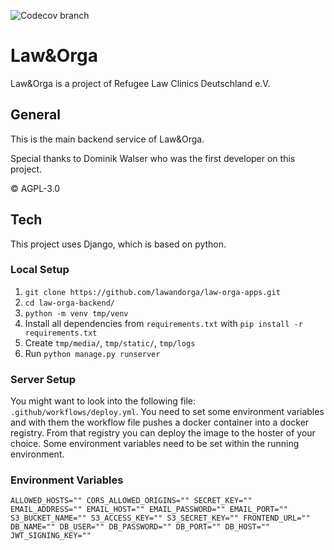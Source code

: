 ![Codecov branch](https://img.shields.io/endpoint?url=https://raw.githubusercontent.com/wiki/lawandorga/lawandorga-backend/python-coverage-comment-action-badge.json)

# Law&Orga

Law&Orga is a project of Refugee Law Clinics Deutschland e.V.

## General

This is the main backend service of Law&Orga.

Special thanks to Dominik Walser who was the first developer on this project.

© AGPL-3.0

## Tech

This project uses Django, which is based on python.

### Local Setup

1. `git clone https://github.com/lawandorga/law-orga-apps.git`
2. `cd law-orga-backend/`
3. `python -m venv tmp/venv`
4. Install all dependencies from `requirements.txt` with `pip install -r requirements.txt`
5. Create `tmp/media/`, `tmp/static/`, `tmp/logs`
6. Run `python manage.py runserver`

### Server Setup

You might want to look into the following file: `.github/workflows/deploy.yml`. You need to set some environment
variables and with them the workflow file pushes a docker container into a docker registry. From that registry you can
deploy the image to the hoster of your choice. Some environment variables need to be set within the running environment.

### Environment Variables

`
ALLOWED_HOSTS=""
CORS_ALLOWED_ORIGINS=""
SECRET_KEY=""
EMAIL_ADDRESS=""
EMAIL_HOST=""
EMAIL_PASSWORD=""
EMAIL_PORT=""
S3_BUCKET_NAME=""
S3_ACCESS_KEY=""
S3_SECRET_KEY=""
FRONTEND_URL=""
DB_NAME=""
DB_USER=""
DB_PASSWORD=""
DB_PORT=""
DB_HOST=""
JWT_SIGNING_KEY=""
`
